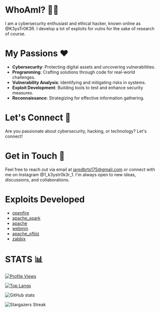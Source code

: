 # WhoAmI? 🕵️‍♂️
I am a cybersecurity enthusiast and ethical hacker, known online as @K3ysTr0K3R. I develop a lot of exploits for vulns for the sake of research of course.

# My Passions ❤️
- **Cybersecurity**: Protecting digital assets and uncovering vulnerabilities.
- **Programming**: Crafting solutions through code for real-world challenges.
- **Vulnerability Analysis**: Identifying and mitigating risks in systems.
- **Exploit Development**: Building tools to test and enhance security measures.
- **Reconnaissance**: Strategizing for effective information gathering.

# Let's Connect 🤝
Are you passionate about cybersecurity, hacking, or technology? Let's connect!

# Get in Touch 📧
Feel free to reach out via email at jaredbrts175@gmail.com or connect with me on Instagram @1_k3ystr0k3r_1. I'm always open to new ideas, discussions, and collaborations.

# Exploits Developed

- [openfire](https://github.com/K3ysTr0K3R/CVE-2023-32315-EXPLOIT)
- [apache_spark](https://github.com/K3ysTr0K3R/CVE-2022-33891-EXPLOIT)
- [apache](https://github.com/K3ysTr0K3R/CVE-2021-42013-EXPLOIT)
- [webmin](https://github.com/K3ysTr0K3R/CVE-2019-15107-EXPLOIT)
- [apache_ofbiz](https://github.com/K3ysTr0K3R/CVE-2023-51467-EXPLOIT)
- [zabbix](https://github.com/K3ysTr0K3R/CVE-2019-17382-EXPLOIT)

# STATS 📊

[![Profile Views](https://komarev.com/ghpvc/?username=K3ysTr0K3R)](https://github.com/K3ysTr0K3R)

[![Top Langs](https://github-readme-stats.vercel.app/api/top-langs/?username=K3ysTr0K3R&layout=compact&theme=dark)](https://github.com/K3ysTr0K3R)

![GitHub stats](https://github-readme-stats.vercel.app/api?username=K3ysTr0K3R&show_icons=true&theme=dark)

![Stargazers Streak](https://github-readme-streak-stats.herokuapp.com/?user=K3ysTr0K3R&theme=black-ice)
